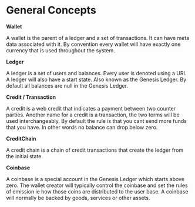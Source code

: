# General Concepts

**Wallet**

A wallet is the parent of a ledger and a set of transactions.  It can have meta data associated with it.  By convention every wallet will have exactly one currency that is used throughout the system.

**Ledger**

A ledger is a set of users and balances.  Every user is denoted using a URI.  A ledger will also have a start state.  Also known as the Genesis Ledger.  By default all balances are null in the Genesis Ledger.

**Credit / Transaction**

A credit is a web credit that indicates a payment between two counter parties.  Another name for a credit is a transaction, the two terms will be used interchangeably.  By default the rule is that you cant send more funds that you have.  In other words no balance can drop below zero.

**CreditChain**

A credit chain is a chain of credit transactions that create the ledger from the initial state.

**Coinbase**

A coinbase is a special account in the Genesis Ledger which starts above zero.  The wallet creator will typically control the coinbase and set the rules of emission ie how those coins are distributed to the user base.  A coinbase will normally be backed by goods, services or other assets.

